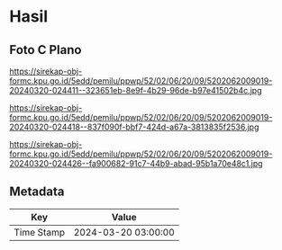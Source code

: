 # Hasil

## Foto C Plano

https://sirekap-obj-formc.kpu.go.id/5edd/pemilu/ppwp/52/02/06/20/09/5202062009019-20240320-024411--323651eb-8e9f-4b29-96de-b97e41502b4c.jpg

https://sirekap-obj-formc.kpu.go.id/5edd/pemilu/ppwp/52/02/06/20/09/5202062009019-20240320-024418--837f090f-bbf7-424d-a67a-3813835f2536.jpg

https://sirekap-obj-formc.kpu.go.id/5edd/pemilu/ppwp/52/02/06/20/09/5202062009019-20240320-024426--fa900682-91c7-44b9-abad-95b1a70e48c1.jpg


## Metadata

| Key        | Value               |
| ---------- | ------------------- |
| Time Stamp | 2024-03-20 03:00:00 |



